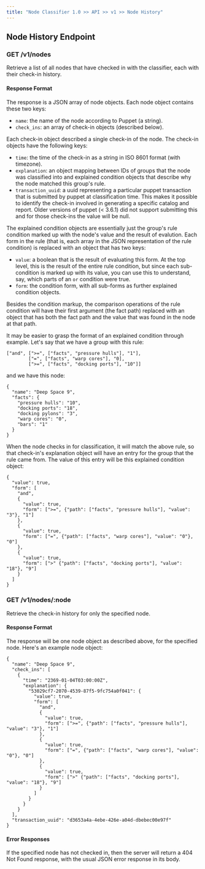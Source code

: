 ```yaml
---
title: "Node Classifier 1.0 >> API >> v1 >> Node History"
---
```


## Node History Endpoint

### GET /v1/nodes

Retrieve a list of all nodes that have checked in with the classifier, each with their check-in history.

#### Response Format

The response is a JSON array of node objects.
Each node object contains these two keys:

* `name`: the name of the node according to Puppet (a string).
* `check_ins`: an array of check-in objects (described below).

Each check-in object described a single check-in of the node.
The check-in objects have the following keys:

* `time`: the time of the check-in as a string in ISO 8601 format (with timezone).
* `explanation`: an object mapping between IDs of groups that the node was classified into and explained condition objects that describe why the node matched this group's rule.
* `transaction_uuid`: a uuid representing a particular puppet transaction that is submitted by puppet at classification time. This makes it possible to identify the check-in involved in generating a specific catalog and report. Older versions of puppet (< 3.6.1) did not support submitting this and for those check-ins the value will be null.

The explained condition objects are essentially just the group's rule condition marked up with the node's value and the result of evalution.
Each form in the rule (that is, each array in the JSON representation of the rule condition) is replaced with an object that has two keys:

* `value`: a boolean that is the result of evaluating this form.
           At the top level, this is the result of the entire rule condition, but since each sub-condition is marked up with its value, you can use this to understand, say, which parts of an `or` condition were true.
* `form`: the condition form, with all sub-forms as further explained condition objects.

Besides the condition markup, the comparison operations of the rule condition will have their first argument (the fact path) replaced with an object that has both the fact path and the value that was found in the node at that path.

It may be easier to grasp the format of an explained condition through example.
Let's say that we have a group with this rule:

    ["and", [">=", ["facts", "pressure hulls"], "1"],
            ["=", ["facts", "warp cores"], "0],
            [">=", ["facts", "docking ports"], "10"]]

and we have this node:

    {
      "name": "Deep Space 9",
      "facts": {
        "pressure hulls": "10",
        "docking ports": "18",
        "docking pylons": "3",
        "warp cores": "0",
        "bars": "1"
      }
    }

When the node checks in for classification, it will match the above rule, so that check-in's explanation object will have an entry for the group that the rule came from.
The value of this entry will be this explained condition object:

    {
      "value": true,
      "form": [
        "and",
        {
          "value": true,
          "form": [">=", {"path": ["facts", "pressure hulls"], "value": "3"}, "1"]
        },
        {
          "value": true,
          "form": ["=", {"path": ["facts", "warp cores"], "value": "0"}, "0"]
        },
        {
          "value": true,
          "form": [">" {"path": ["facts", "docking ports"], "value": "18"}, "9"]
        }
      ]
    }

### GET /v1/nodes/:node

Retrieve the check-in history for only the specified node.

#### Response Format

The response will be one node object as described above, for the specified node.
Here's an example node object:

    {
      "name": "Deep Space 9",
      "check_ins": [
        {
          "time": "2369-01-04T03:00:00Z",
          "explanation": {
            "53029cf7-2070-4539-87f5-9fc754a0f041": {
              "value": true,
              "form": [
                "and",
                {
                  "value": true,
                  "form": [">=", {"path": ["facts", "pressure hulls"], "value": "3"}, "1"]
                },
                {
                  "value": true,
                  "form": ["=", {"path": ["facts", "warp cores"], "value": "0"}, "0"]
                },
                {
                  "value": true,
                  "form": [">" {"path": ["facts", "docking ports"], "value": "18"}, "9"]
                }
              ]
            }
          }
        }
      ],
      "transaction_uuid": "d3653a4a-4ebe-426e-a04d-dbebec00e97f"
    }

#### Error Responses

If the specified node has not checked in, then the server will return a 404 Not Found response, with the usual JSON error response in its body.
